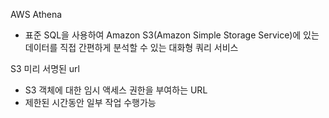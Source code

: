 
AWS Athena
- 표준 SQL을 사용하여 Amazon S3(Amazon Simple Storage Service)에 있는 데이터를 직접 간편하게 분석할 수 있는 대화형 쿼리 서비스

S3 미리 서명된 url
- S3 객체에 대한 임시 액세스 권한을 부여하는 URL
- 제한된 시간동안 일부 작업 수행가능 


